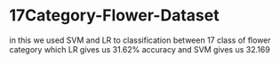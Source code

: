 # 17Category-Flower-Dataset
in this we used SVM and LR to classification between 17 class of flower category 
which LR gives us 31.62% accuracy 
and SVM gives us 32.169
